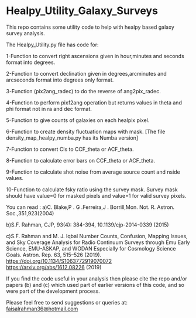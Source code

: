 # Healpy_Utility_Galaxy_Surveys

This repo contains some utility code to help with healpy based galaxy survey analysis.

The Healpy_Utility.py file has code for:

1-Function to convert right ascensions given in hour,minutes and seconds format into degrees.

2-Function to convert declination given in degrees,arcminutes and arcseconds format into degrees only format.

3-Function (pix2ang_radec) to do the reverse of ang2pix_radec.

4-Function to perform pixf2ang operation but returns values in theta and phi format not in ra and dec format.

5-Function to give counts of galaxies on each healpix pixel. 

6-Function to create density fluctuation maps with mask. [The file density_map_healpy_numba.py has its Numba version]

7-Function to convert Cls to CCF_theta or ACF_theta.

8-Function to calculate error bars on CCF_theta or ACF_theta.

9-Function to calculate shot noise from average source count and nside values.

10-Function to calculate fsky ratio using the survey mask. Survey mask should have value=0 for masked pixels and value=1 for valid survey pixels. 

You can read :
a)C. Blake,P . G .Ferreira,J . Borrill,Mon. Not. R. Astron. Soc.,351,923(2004) 

b)S.F. Rahman, CJP, 93(4): 384-394, 10.1139/cjp-2014-0339 (2015)

c)S.F. Rahman and M. J. Iqbal Number Counts, Confusion, Mapping Issues, and Sky Coverage Analysis for Radio Continuum Surveys through Emu Early Science, EMU-ASKAP, and WODAN Especially for Cosmology Science Goals. Astron. Rep. 63, 515–526 (2019). https://doi.org/10.1134/S1063772919070072 https://arxiv.org/abs/1612.08226 (2019)

If you find the code useful in your analysis then please cite the repo and/or papers (b) and (c) which used part of earlier versions of this code, and so were part of the development process.

Please feel free to send suggestions or queries at: faisalrahman36@hotmail.com

    
    
